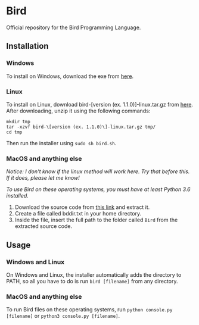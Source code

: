 # Bird
Official repository for the Bird Programming Language.
## Installation
### Windows
To install on Windows, download the exe from [here](https://github.com/mathstar13/Bird/releases/tag/v1.1.0).
### Linux
To install on Linux, download bird-\[version (ex. 1.1.0)\]-linux.tar.gz from [here](https://github.com/mathstar13/Bird/releases/tag/v1.1.0).
After downloading, unzip it using the following commands:
```
mkdir tmp
tar -xzvf bird-\[version (ex. 1.1.0)\]-linux.tar.gz tmp/
cd tmp
```
Then run the installer using `sudo sh bird.sh`.
### MacOS and anything else
*Notice: I don't know if the linux method will work here. Try that before this. If it does, please let me know!*

*To use Bird on these operating systems, you must have at least Python 3.6 installed.*

1. Download the source code from [this link](https://github.com/mathstar13/Bird/releases/tag/v1.1.0) and extract it.
2. Create a file called bddir.txt in your home directory.
3. Inside the file, insert the full path to the folder called `Bird` from the extracted source code.
## Usage
### Windows and Linux
On Windows and Linux, the installer automatically adds the directory to PATH, so all you have to do is run `bird [filename]` from any directory.
### MacOS and anything else
To run Bird files on these operating systems, run `python console.py [filename]` or `python3 console.py [filename]`.
